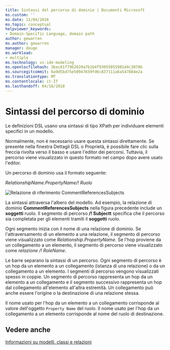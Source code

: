 ```yaml
---
title: Sintassi del percorso di dominio | Documenti Microsoft
ms.custom: ''
ms.date: 11/04/2016
ms.topic: conceptual
helpviewer_keywords:
- Domain-Specific Language, domain path
author: gewarren
ms.author: gewarren
manager: douge
ms.workload:
- multiple
ms.technology: vs-ide-modeling
ms.openlocfilehash: 3bac81f79b2639a7b1b4f93055855981d4c30786
ms.sourcegitcommit: 6a9d5bd75e50947659fd6c837111a6a547884e2a
ms.translationtype: MT
ms.contentlocale: it-IT
ms.lasthandoff: 04/16/2018
---
```

# <a name="domain-path-syntax"></a>Sintassi del percorso di dominio
Le definizioni DSL usano una sintassi di tipo XPath per individuare elementi specifici in un modello.  
  
 Normalmente, non è necessario usare questa sintassi direttamente. Se presente nella finestra Dettagli DSL o Proprietà, è possibile fare clic sulla freccia rivolta verso il basso e usare l'editor dei percorsi. Tuttavia, il percorso viene visualizzato in questo formato nel campo dopo avere usato l'editor.  
  
 Un percorso di dominio usa il formato seguente:  
  
 *RelationshipName.PropertyName/! Ruolo*  
  
 ![Relazione di riferimento CommentReferencesSubjects](../modeling/media/dsl_reference.png "dsl_reference")  
  
 La sintassi attraversa l'albero del modello. Ad esempio, la relazione di dominio **CommentReferencesSubjects** nella figura precedente include un **soggetti** ruolo. Il segmento di percorso **/! Subjectt** specifica che il percorso sia completata per gli elementi tramiti il **soggetti** ruolo.  
  
 Ogni segmento inizia con il nome di una relazione di dominio. Se l'attraversamento di un elemento a una relazione, il segmento di percorso viene visualizzato come *Relationship.PropertyName*. Se l'hop proviene da un collegamento a un elemento, il segmento di percorso viene visualizzato come *relazione /! RoleName*.  
  
 Le barre separano la sintassi di un percorso. Ogni segmento di percorso è un hop da un elemento a un collegamento (istanza di una relazione) o da un collegamento a un elemento. I segmenti di percorso vengono visualizzati spesso in coppie. Un segmento di percorso rappresenta un hop da un elemento a un collegamento e il segmento successivo rappresenta un hop dal collegamento all'elemento all'altra estremità. Un collegamento può anche essere l'origine o la destinazione di una relazione stessa.  
  
 Il nome usato per l'hop da un elemento a un collegamento corrisponde al valore dell'oggetto `Property Name` del ruolo. Il nome usato per l'hop da un collegamento a un elemento corrisponde al nome del ruolo di destinazione.  
  
## <a name="see-also"></a>Vedere anche  
 [Informazioni su modelli, classi e relazioni](../modeling/understanding-models-classes-and-relationships.md)